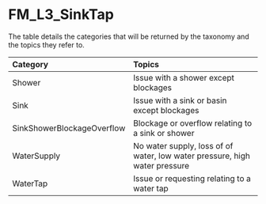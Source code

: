 # FM_L3_SinkTap

The table details the categories that will be returned by the taxonomy and the topics they refer to.

| Category | Topics |
| :--- | :--- |
| Shower | Issue with a shower except blockages |
| Sink | Issue with a sink or basin except blockages |
| SinkShowerBlockageOverflow | Blockage or overflow relating to a sink or shower |
| WaterSupply | No water supply, loss of of water, low water pressure, high water pressure |
| WaterTap | Issue or requesting relating to a water tap |